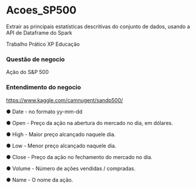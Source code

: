 # Acoes_SP500
Extrair as principais estatísticas descritivas do conjunto de dados, usando a API de Dataframe do Spark

Trabalho Prático XP Educação

### Questão de negocio

Ação do S&P 500

### Entendimento do negocio

https://www.kaggle.com/camnugent/sandp500/

● Date - no formato yy-mm-dd

● Open - Preço da ação na abertura do mercado no dia, em dólares. 

● High - Maior preço alcançado naquele dia.

● Low - Menor preço alcançado naquele dia.

● Close - Preço da ação no fechamento do mercado no dia.

● Volume - Número de ações vendidas / compradas.

● Name - O nome da ação.

